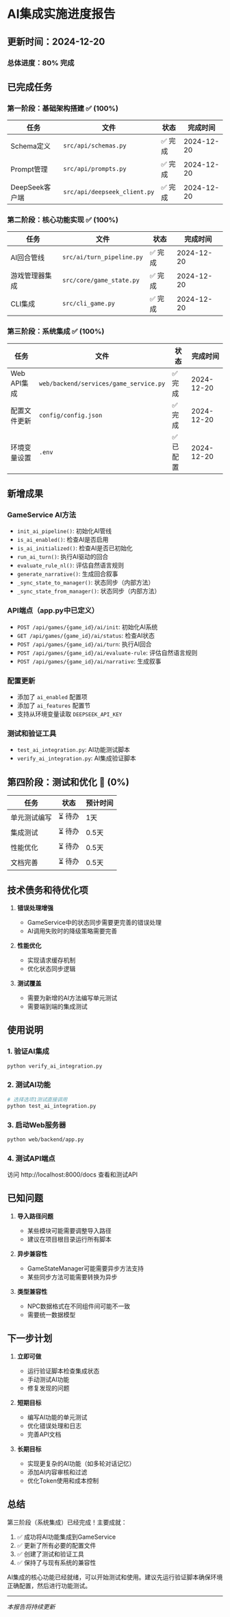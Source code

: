 # AI集成实施进度报告

## 更新时间：2024-12-20

### 总体进度：80% 完成

## 已完成任务

### 第一阶段：基础架构搭建 ✅ (100%)

| 任务 | 文件 | 状态 | 完成时间 |
|------|------|------|----------|
| Schema定义 | `src/api/schemas.py` | ✅ 完成 | 2024-12-20 |
| Prompt管理 | `src/api/prompts.py` | ✅ 完成 | 2024-12-20 |
| DeepSeek客户端 | `src/api/deepseek_client.py` | ✅ 完成 | 2024-12-20 |

### 第二阶段：核心功能实现 ✅ (100%)

| 任务 | 文件 | 状态 | 完成时间 |
|------|------|------|----------|
| AI回合管线 | `src/ai/turn_pipeline.py` | ✅ 完成 | 2024-12-20 |
| 游戏管理器集成 | `src/core/game_state.py` | ✅ 完成 | 2024-12-20 |
| CLI集成 | `src/cli_game.py` | ✅ 完成 | 2024-12-20 |

### 第三阶段：系统集成 ✅ (100%)

| 任务 | 文件 | 状态 | 完成时间 |
|------|------|------|----------|
| Web API集成 | `web/backend/services/game_service.py` | ✅ 完成 | 2024-12-20 |
| 配置文件更新 | `config/config.json` | ✅ 完成 | 2024-12-20 |
| 环境变量设置 | `.env` | ✅ 已配置 | 2024-12-20 |

## 新增成果

### GameService AI方法
- `init_ai_pipeline()`: 初始化AI管线
- `is_ai_enabled()`: 检查AI是否启用
- `is_ai_initialized()`: 检查AI是否已初始化
- `run_ai_turn()`: 执行AI驱动的回合
- `evaluate_rule_nl()`: 评估自然语言规则
- `generate_narrative()`: 生成回合叙事
- `_sync_state_to_manager()`: 状态同步（内部方法）
- `_sync_state_from_manager()`: 状态同步（内部方法）

### API端点（app.py中已定义）
- `POST /api/games/{game_id}/ai/init`: 初始化AI系统
- `GET /api/games/{game_id}/ai/status`: 检查AI状态
- `POST /api/games/{game_id}/ai/turn`: 执行AI回合
- `POST /api/games/{game_id}/ai/evaluate-rule`: 评估自然语言规则
- `POST /api/games/{game_id}/ai/narrative`: 生成叙事

### 配置更新
- 添加了 `ai_enabled` 配置项
- 添加了 `ai_features` 配置节
- 支持从环境变量读取 `DEEPSEEK_API_KEY`

### 测试和验证工具
- `test_ai_integration.py`: AI功能测试脚本
- `verify_ai_integration.py`: AI集成验证脚本

## 第四阶段：测试和优化 🚧 (0%)

| 任务 | 状态 | 预计时间 |
|------|------|----------|
| 单元测试编写 | ⏳ 待办 | 1天 |
| 集成测试 | ⏳ 待办 | 0.5天 |
| 性能优化 | ⏳ 待办 | 0.5天 |
| 文档完善 | ⏳ 待办 | 0.5天 |

## 技术债务和待优化项

1. **错误处理增强**
   - GameService中的状态同步需要更完善的错误处理
   - AI调用失败时的降级策略需要完善

2. **性能优化**
   - 实现请求缓存机制
   - 优化状态同步逻辑

3. **测试覆盖**
   - 需要为新增的AI方法编写单元测试
   - 需要端到端的集成测试

## 使用说明

### 1. 验证AI集成
```bash
python verify_ai_integration.py
```

### 2. 测试AI功能
```bash
# 选择选项1测试直接调用
python test_ai_integration.py
```

### 3. 启动Web服务器
```bash
python web/backend/app.py
```

### 4. 测试API端点
访问 http://localhost:8000/docs 查看和测试API

## 已知问题

1. **导入路径问题**
   - 某些模块可能需要调整导入路径
   - 建议在项目根目录运行所有脚本

2. **异步兼容性**
   - GameStateManager可能需要异步方法支持
   - 某些同步方法可能需要转换为异步

3. **类型兼容性**
   - NPC数据格式在不同组件间可能不一致
   - 需要统一数据模型

## 下一步计划

1. **立即可做**
   - 运行验证脚本检查集成状态
   - 手动测试AI功能
   - 修复发现的问题

2. **短期目标**
   - 编写AI功能的单元测试
   - 优化错误处理和日志
   - 完善API文档

3. **长期目标**
   - 实现更复杂的AI功能（如多轮对话记忆）
   - 添加AI内容审核和过滤
   - 优化Token使用和成本控制

## 总结

第三阶段（系统集成）已经完成！主要成就：

1. ✅ 成功将AI功能集成到GameService
2. ✅ 更新了所有必要的配置文件
3. ✅ 创建了测试和验证工具
4. ✅ 保持了与现有系统的兼容性

AI集成的核心功能已经就绪，可以开始测试和使用。建议先运行验证脚本确保环境正确配置，然后进行功能测试。

---

*本报告将持续更新*
